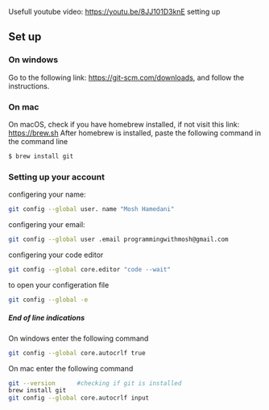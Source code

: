 Usefull youtube video: https://youtu.be/8JJ101D3knE
setting up

## Set up
### On windows
Go to the following link: https://git-scm.com/downloads, and follow the instructions. 

### On mac
On macOS, check if you have homebrew installed, if not visit this link: https://brew.sh
After homebrew is installed, paste the following command in the command line
```bash
$ brew install git
```


### Setting up your account
configering your name:
```bash
git config --global user. name "Mosh Hamedani"
```
configering your email:
```bash
git config --global user .email programmingwithmosh@gmail.com
```
configering your code editor
```bash
git config --global core.editor "code --wait"
```
to open your configeration file
```bash
git config --global -e
```


##### End of line indications
On windows enter the following command
```bash
git config --global core.autocrlf true
```
On mac enter the following command
```bash
git --version      #checking if git is installed
brew install git
git config --global core.autocrlf input
```
